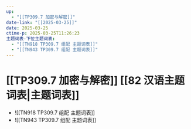 ```yaml
---
up:
  - "[[TP309.7 加密与解密]]"
date-link: "[[2025-03-25]]"
date: 2025-03-25
ctime-p: 2025-03-25T11:26:23
主题词表-下位主题词表:
  - "[[TN918 TP309.7 组配 主题词表]]"
  - "[[TN943 TP309.7 组配 主题词表]]"
---
```


# [[TP309.7 加密与解密]] [[82 汉语主题词表|主题词表]]

- ![[TN918 TP309.7 组配 主题词表]]
- ![[TN943 TP309.7 组配 主题词表]]
